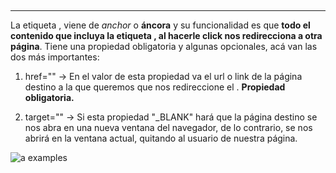 ## <a>
---

La etiqueta <a>, viene de *anchor* o **áncora** y su funcionalidad es que **todo el contenido que incluya la etiqueta <a>, al hacerle click nos redirecciona a otra página**. Tiene una propiedad obligatoria y algunas opcionales, acá van las dos más importantes:

1. href="" -> En el valor de esta propiedad va el url o link de la página destino a la que queremos que nos redireccione el <a>. **Propiedad obligatoria.**

2. target="" -> Si esta propiedad "_BLANK" hará que la página destino se nos abra en una nueva ventana del navegador, de lo contrario, se nos abrirá en la ventana actual, quitando al usuario de nuestra página.

![a examples](https://res.cloudinary.com/dnej4lrcz/image/upload/v1662257355/ovdevcourse/Textos/a_fwhgtv.png)
